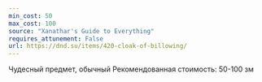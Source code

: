 ```yaml
---
min_cost: 50
max_cost: 100
source: "Xanathar's Guide to Everything"
requires_attunement: False
url: https://dnd.su/items/420-cloak-of-billowing/
---
```


Чудесный предмет, обычный
Рекомендованная стоимость: 50-100 зм